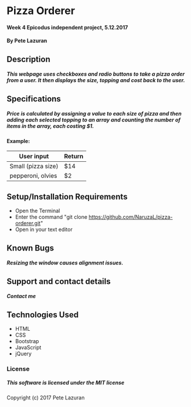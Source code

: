 # Pizza Orderer

#### Week 4 Epicodus independent project, 5.12.2017

#### By Pete Lazuran

## Description

##### This webpage uses checkboxes and radio buttons to take a pizza order from a user. It then displays the size, topping and cost back to the user.

## Specifications

##### Price is calculated by assigning a value to each size of pizza and then adding each selected topping to an array and counting the number of items in the array, each costing $1.
#### Example:
|User input| Return|
|----------|-------|
|Small (pizza size)| $14 |
|pepperoni, olvies| $2|


## Setup/Installation Requirements

* Open the Terminal
* Enter the command "git clone https://github.com/NaruzaL/pizza-orderer.git"
* Open in your text editor

## Known Bugs

##### Resizing the window causes alignment issues.

## Support and contact details

##### Contact me

## Technologies Used

* HTML
* CSS
* Bootstrap
* JavaScript
* jQuery

### License

##### This software is licensed under the MIT license

Copyright (c) 2017 Pete Lazuran
